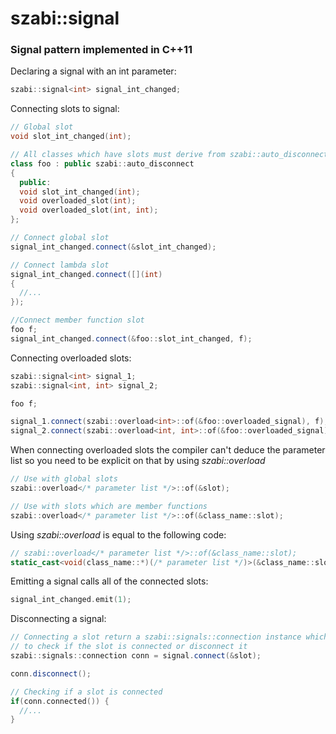 # szabi::signal
### Signal pattern implemented in C++11

Declaring a signal with an int parameter:
```cpp
szabi::signal<int> signal_int_changed;
```
Connecting slots to signal:
```cpp
// Global slot
void slot_int_changed(int);

// All classes which have slots must derive from szabi::auto_disconnect
class foo : public szabi::auto_disconnect
{
  public:
  void slot_int_changed(int);
  void overloaded_slot(int);
  void overloaded_slot(int, int);
};

// Connect global slot
signal_int_changed.connect(&slot_int_changed);

// Connect lambda slot
signal_int_changed.connect([](int)
{
  //...
});

//Connect member function slot
foo f;
signal_int_changed.connect(&foo::slot_int_changed, f);
```

Connecting overloaded slots:
```cpp
szabi::signal<int> signal_1;
szabi::signal<int, int> signal_2;

foo f;

signal_1.connect(szabi::overload<int>::of(&foo::overloaded_signal), f);
signal_2.connect(szabi::overload<int, int>::of(&foo::overloaded_signal), f);
```
When connecting overloaded slots the compiler can't deduce the parameter list so you need to be explicit on that by using *szabi::overload*
```cpp
// Use with global slots
szabi::overload</* parameter list */>::of(&slot);

// Use with slots which are member functions
szabi::overload</* parameter list */>::of(&class_name::slot);
```

Using *szabi::overload* is equal to the following code:
```cpp
// szabi::overload</* parameter list */>::of(&class_name::slot);
static_cast<void(class_name::*)(/* parameter list */)>(&class_name::slot);
```

Emitting a signal calls all of the connected slots:
```cpp
signal_int_changed.emit(1);
```
Disconnecting a signal:
```cpp
// Connecting a slot return a szabi::signals::connection instance which can be
// to check if the slot is connected or disconnect it
szabi::signals::connection conn = signal.connect(&slot);

conn.disconnect();

// Checking if a slot is connected
if(conn.connected()) {
  //...
}
```
